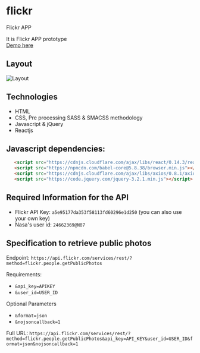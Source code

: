 # flickr
Flickr APP

It is Flickr APP prototype <br>
[Demo here](http://onclickmidia.net/ibm) 

## Layout
![Layout](http://onclickmidia.net/ibm/images/flickr-app-mockup.png)

## Technologies
- HTML
- CSS, Pre processing SASS & SMACSS methodology
- Javascript & jQuery
- Reactjs

## Javascript dependencies:
```html
   <script src="https://cdnjs.cloudflare.com/ajax/libs/react/0.14.3/react.min.js"></script>
   <script src="https://npmcdn.com/babel-core@5.8.38/browser.min.js"></script>
   <script src="https://cdnjs.cloudflare.com/ajax/libs/axios/0.8.1/axios.min.js"></script>
   <script src="https://code.jquery.com/jquery-3.2.1.min.js"></script>
```

## Required Information for the API
- Flickr API Key: `a5e95177da353f58113fd60296e1d250` (you can also use your own key)
- Nasa's user id: `24662369@N07`

## Specification to retrieve public photos
Endpoint: `https://api.flickr.com/services/rest/?method=flickr.people.getPublicPhotos`

Requirements:
- `&api_key=APIKEY`
- `&user_id=USER_ID`

Optional Parameters
- `&format=json`
- `&nojsoncallback=1`

Full URL:  `https://api.flickr.com/services/rest/?method=flickr.people.getPublicPhotos&api_key=API_KEY&user_id=USER_ID&format=json&nojsoncallback=1`

